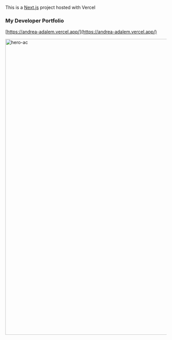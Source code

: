 This is a [Next.js](https://nextjs.org/) project hosted with Vercel

### My Developer Portfolio

[https://andrea-adalem.vercel.app/](https://andrea-adalem.vercel.app/)

<img width="923" alt="hero-ac" src="https://github.com/shiichi-i/ac-portfolio/assets/88258251/839a79a1-653f-453c-baf0-9ee8edad0630">

